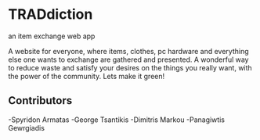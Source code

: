 # TRADdiction
an item exchange web app

A website for everyone, where items, clothes, pc hardware and everything else one wants to exchange are gathered and presented. A wonderful way to reduce waste and satisfy your desires on the things you really want, with the power of the community. Lets make it green!

## Contributors
-Spyridon Armatas
-George Tsantikis
-Dimitris Markou
-Panagiwtis Gewrgiadis
